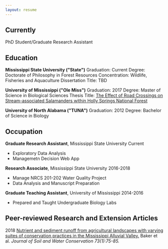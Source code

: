 ```yaml
---
layout: resume
---
```


## Currently

PhD Student/Graduate Research Assistant


## Education

__Mississippi State University ("State")__
Graduation: Current
Degree: Doctorate of Philosophy in Forest Resources
Concentration: Wildlife, Fisheries and Aquaculture
Dissertation Title: TBD

__University of Mississippi ("Ole Miss")__
Graduation: 2017
Degree: Master of Science in Biological Sciences
Thesis Title: [The Effect of Road Crossings on Stream-associated Salamanders within Holly Springs National Forest](https://search.proquest.com/pqdtglobal/docview/1925911777/previewPDF/C545681D238C470FPQ/1?accountid=34815)

__University of North Alabama ("TUNA")__
Graduation: 2012
Degree: Bachelor of Science in Biology 


## Occupation

__Graduate Research Assistant__, Mississippi State University
Current
- Exploratory Data Analysis
- Managemetn Decision Web App

__Research Associate__, Mississippi State University 
2016-2018
- Manage NRCS 201-202 Water Quality Project
- Data Analysis and Manuscript Preparation

__Graduate Teaching Assistant__, University of Mississippi
2014-2016
- Prepared and Taught Undergraduate Biology Labs


## Peer-reviewed Research and Extension Articles

2018
    [Nutrient and sediment runoff from agricultural landscapes with varying suites of conservation practices in the Mississippi Alluvial Valley.](http://www.jswconline.org/content/73/1/75.short) Baker et al. *Journal of Soil and Water Conservation 73(1):75-85.*




<!-- ### Footer

Last updated: 2018-02-07 -->


